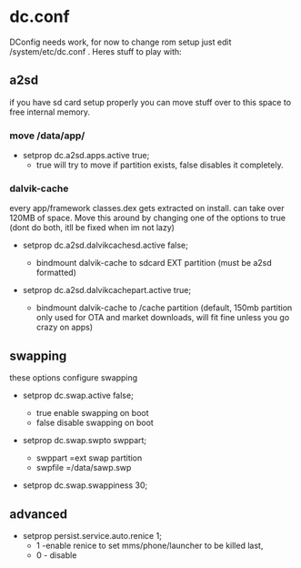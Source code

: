 

# dc.conf #
DConfig needs work, for now to change rom setup just edit /system/etc/dc.conf .  Heres stuff to play with:

## a2sd ##
if you have sd card setup properly you can move stuff over to this space to free internal memory.

### move /data/app/ ###

  * setprop dc.a2sd.apps.active true;
    * true will try to move if partition exists, false disables it completely.

### dalvik-cache ###
every app/framework classes.dex gets extracted on install.  can take over 120MB of space. Move this around by changing one of the options to true (dont do both, itll be fixed when im not lazy)

  * setprop dc.a2sd.dalvikcachesd.active false;
    * bindmount dalvik-cache to sdcard EXT partition (must be a2sd formatted)

  * setprop dc.a2sd.dalvikcachepart.active true;
    * bindmount dalvik-cache to /cache partition (default, 150mb partition only used for OTA and market downloads, will fit fine unless you go crazy on apps)


## swapping ##
these options configure swapping

  * setprop dc.swap.active false;
    * true enable swapping on boot
    * false disable swapping on boot

  * setprop dc.swap.swpto swppart;
    * swppart =ext swap partition
    * swpfile =/data/sawp.swp

  * setprop dc.swap.swappiness 30;

## advanced ##

  * setprop persist.service.auto.renice 1;
    * 1 -enable renice to set mms/phone/launcher to be killed last,
    * 0 - disable